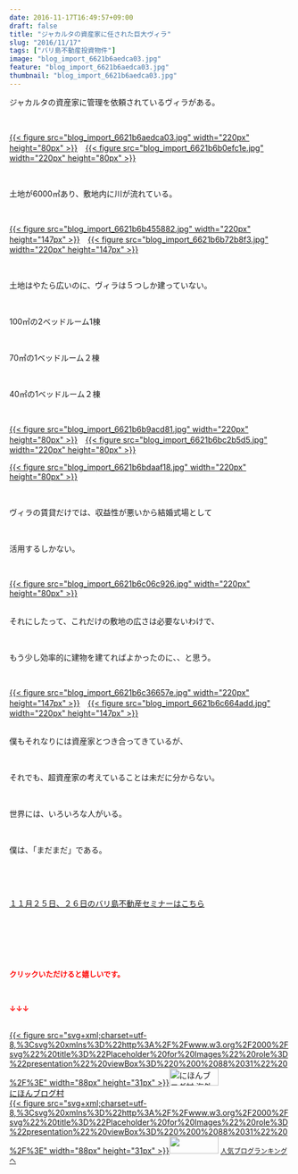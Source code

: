 ```yaml
---
date: 2016-11-17T16:49:57+09:00
draft: false
title: "ジャカルタの資産家に任された巨大ヴィラ"
slug: "2016/11/17"
tags: ["バリ島不動産投資物件"]
image: "blog_import_6621b6aedca03.jpg"
feature: "blog_import_6621b6aedca03.jpg"
thumbnail: "blog_import_6621b6aedca03.jpg"
---
```

<p>ジャカルタの資産家に管理を依頼されているヴィラがある。</p><p> </p><p><a href="blog_import_6621b6b047bcb.jpg">{{< figure src="blog_import_6621b6aedca03.jpg" width="220px" height="80px" >}}</a>　<a href="blog_import_6621b6b25b14c.jpg">{{< figure src="blog_import_6621b6b0efc1e.jpg" width="220px" height="80px" >}}</a></p><p> </p><p>土地が6000㎡あり、敷地内に川が流れている。</p><p> </p><p><a href="blog_import_6621b6b56e775.jpg">{{< figure src="blog_import_6621b6b455882.jpg" width="220px" height="147px" >}}</a>　<a href="blog_import_6621b6b83f126.jpg">{{< figure src="blog_import_6621b6b72b8f3.jpg" width="220px" height="147px" >}}</a></p><p> </p><p>土地はやたら広いのに、ヴィラは５つしか建っていない。</p><p> </p><p>100㎡の2ベッドルーム1棟</p><p> </p><p>70㎡の1ベッドルーム２棟</p><p> </p><p>40㎡の1ベッドルーム２棟</p><p> </p><p><a href="blog_import_6621b6babef19.jpg">{{< figure src="blog_import_6621b6b9acd81.jpg" width="220px" height="80px" >}}</a>　<a href="blog_import_6621b6bc3e96e.jpg">{{< figure src="blog_import_6621b6bc2b5d5.jpg" width="220px" height="80px" >}}</a></p><p><a href="blog_import_6621b6bebf2a3.jpg">{{< figure src="blog_import_6621b6bdaaf18.jpg" width="220px" height="80px" >}}</a></p><p> </p><p>ヴィラの賃貸だけでは、収益性が悪いから結婚式場として</p><p> </p><p>活用するしかない。</p><p> </p><p><a href="blog_import_6621b6c17f754.jpg">{{< figure src="blog_import_6621b6c06c926.jpg" width="220px" height="80px" >}}</a></p><p><br/>それにしたって、これだけの敷地の広さは必要ないわけで、</p><p> </p><p>もう少し効率的に建物を建てればよかったのに、、と思う。</p><p> </p><p><a href="blog_import_6621b6c47ad12.jpg">{{< figure src="blog_import_6621b6c36657e.jpg" width="220px" height="147px" >}}</a>　<a href="blog_import_6621b6c77821b.jpg">{{< figure src="blog_import_6621b6c664add.jpg" width="220px" height="147px" >}}</a></p><p><br/>僕もそれなりには資産家とつき合ってきているが、</p><p> </p><p>それでも、超資産家の考えていることは未だに分からない。</p><p> </p><p>世界には、いろいろな人がいる。</p><p> </p><p>僕は、「まだまだ」である。</p><p> </p><p> </p><p><a href="iin.co.jp" target="_blank"><span style="text-decoration: underline;">１１月２５日、２６日のバリ島不動産セミナーはこちら</span></a></p><p> </p><p> </p><p> </p><p><font color="#ff0000" size="2"><strong>クリックいただけると嬉しいです。</strong></font></p><p></p><p> </p><p><font color="#ff0000" size="2"><strong>↓↓↓</strong></font></p><p><br/><a href="ranking.html?p_cid=01260127" target="_blank">{{< figure src="svg+xml;charset=utf-8,%3Csvg%20xmlns%3D%22http%3A%2F%2Fwww.w3.org%2F2000%2Fsvg%22%20title%3D%22Placeholder%20for%20Images%22%20role%3D%22presentation%22%20viewBox%3D%220%200%2088%2031%22%20%2F%3E" width="88px" height="31px" >}}<noscript><img width="88" height="31" alt="にほんブログ村 海外生活ブログ バリ島情報へ" src="https://img-proxy.blog-video.jp/images?url=http%3A%2F%2Foverseas.blogmura.com%2Fbali%2Fimg%2Fbali88_31.gif" border="0"></noscript></a><br/><a href="ranking.html?p_cid=01260127" target="_blank">にほんブログ村</a><br/><a title="人気ブログランキングへ" href="link.php?1804582">{{< figure src="svg+xml;charset=utf-8,%3Csvg%20xmlns%3D%22http%3A%2F%2Fwww.w3.org%2F2000%2Fsvg%22%20title%3D%22Placeholder%20for%20Images%22%20role%3D%22presentation%22%20viewBox%3D%220%200%2088%2031%22%20%2F%3E" width="88px" height="31px" >}}<noscript><img width="88" height="31" src="https://blog.with2.net/img/banner/banner_22.gif" border="0"></noscript></a> <a style="font-size: 12px;" href="link.php?1804582">人気ブログランキングへ</a></p>

